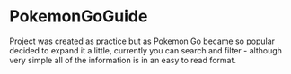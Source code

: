 # PokemonGoGuide
Project was created as practice but as Pokemon Go became so popular decided to expand it a little,
currently you can search and filter - although very simple all of the information is in an easy to read format.
